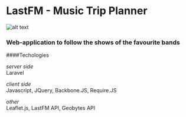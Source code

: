 # LastFM - Music Trip Planner

![alt text](https://raw.githubusercontent.com/kstyopkin/ontour/master/public/promo.png)

### Web-application to follow the shows of the favourite bands  

####Techologies

*server side*  
Laravel

*client side*  
Javascript, JQuery, Backbone.JS, Require.JS

*other*  
Leaflet.js, LastFM API, Geobytes API  
